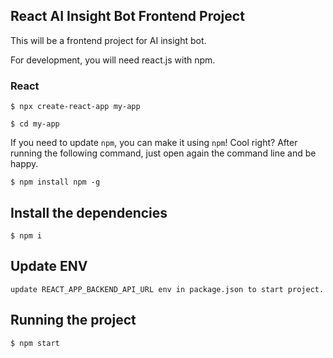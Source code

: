 ## React AI Insight Bot Frontend Project
This will be a frontend project for AI insight bot.

For development, you will need react.js with npm.

### React

    $ npx create-react-app my-app

    $ cd my-app 

If you need to update `npm`, you can make it using `npm`! Cool right? After running the following command, just open again the command line and be happy.

    $ npm install npm -g
    
## Install the dependencies
    
    $ npm i
## Update ENV

    update REACT_APP_BACKEND_API_URL env in package.json to start project.

## Running the project
    
    $ npm start
